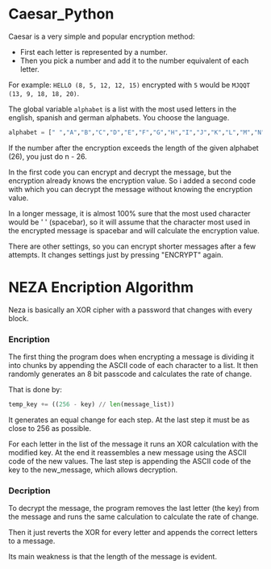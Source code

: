 # Caesar_Python

Caesar is a very simple and popular encryption method:
- First each letter is represented by a number.
- Then you pick a number and add it to the number equivalent of each letter.

For example: `HELLO (8, 5, 12, 12, 15)` encrypted with `5` would be `MJQQT (13, 9, 18, 18, 20)`.

The global variable `alphabet` is a list with the most used letters in the english, spanish and german alphabets. You choose the language.
```py
alphabet = [" ","A","B","C","D","E","F","G","H","I","J","K","L","M","N","O","P","Q","R","S","T","U","V","W","X", "Y", "Z"]
```

If the number after the encryption exceeds the length of the given alphabet (26), you just do n - 26.

In the first code you can encrypt and decrypt the message, but the encryption already knows the encryption value.
So i added a second code with which you can decrypt the message without knowing the encryption value.

In a longer message, it is almost 100% sure that the most used character would be ' ' (spacebar), so it will assume that the character most used in the encrypted message is spacebar and will calculate the encryption value.

There are other settings, so you can encrypt shorter messages after a few attempts. It changes settings just by pressing "ENCRYPT" again.

# NEZA Encription Algorithm

Neza is basically an XOR cipher with a password that changes with every block.

### Encription

The first thing the program does when encrypting a message is dividing it into chunks by appending the ASCII code of
each character to a list. It then randomly generates an 8 bit passcode and calculates the rate of change. 

That is done by:

```py
temp_key += ((256 - key) // len(message_list))
``` 

It generates an equal change for each step. At the last step it must be as close to 256 as possible.

For each letter in the list of the message it runs an XOR calculation with the modified key. At the end it reassembles a new message using the ASCII code of the new values. The last step is appending the ASCII code of the key to the new_message, which allows decryption.

### Decription

To decrypt the message, the program removes the last letter (the key) from the message and runs the same calculation to calculate the rate of change.

Then it just reverts the XOR for every letter and appends the correct letters to a message.

Its main weakness is that the length of the message is evident.
